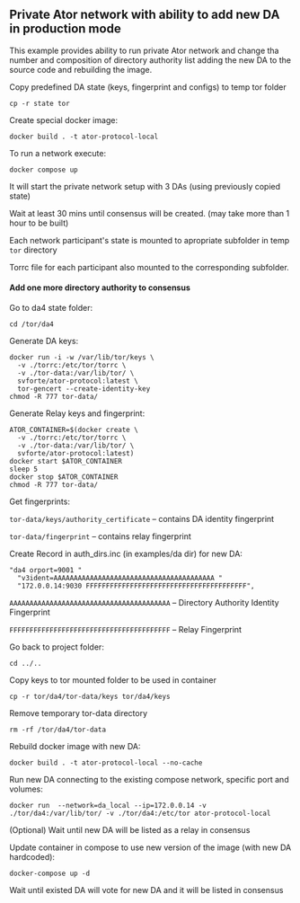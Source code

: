 ## Private Ator network with ability to add new DA in production mode ##

This example provides ability to run private Ator network and change tha number and composition of directory authority list adding the new DA to the source code and rebuilding the image.

Copy predefined DA state (keys, fingerprint and configs) to temp tor folder
```
cp -r state tor
```

Create special docker image:
```
docker build . -t ator-protocol-local
```

To run a network execute:
```
docker compose up
```

It will start the private network setup with 3 DAs (using previously copied state)

Wait at least 30 mins until consensus will be created. (may take more than 1 hour to be built)

Each network participant's state is mounted to apropriate subfolder in temp `tor` directory

Torrc file for each participant also mounted to the corresponding subfolder.

#### Add one more directory authority to consensus

Go to da4 state folder:
```
cd /tor/da4
```
Generate DA keys:
```
docker run -i -w /var/lib/tor/keys \
  -v ./torrc:/etc/tor/torrc \
  -v ./tor-data:/var/lib/tor/ \
  svforte/ator-protocol:latest \
  tor-gencert --create-identity-key
chmod -R 777 tor-data/
```
Generate Relay keys and fingerprint:
```
ATOR_CONTAINER=$(docker create \
  -v ./torrc:/etc/tor/torrc \
  -v ./tor-data:/var/lib/tor/ \
  svforte/ator-protocol:latest)
docker start $ATOR_CONTAINER
sleep 5
docker stop $ATOR_CONTAINER
chmod -R 777 tor-data/
```

Get fingerprints:

`tor-data/keys/authority_certificate`  – contains DA identity fingerprint

`tor-data/fingerprint` – contains relay fingerprint

Create Record in auth_dirs.inc (in examples/da dir) for new DA:

```
"da4 orport=9001 "
  "v3ident=AAAAAAAAAAAAAAAAAAAAAAAAAAAAAAAAAAAAAAAA "
  "172.0.0.14:9030 FFFFFFFFFFFFFFFFFFFFFFFFFFFFFFFFFFFFFFFF",
```

`AAAAAAAAAAAAAAAAAAAAAAAAAAAAAAAAAAAAAAAA` – Directory Authority Identity Fingerprint

`FFFFFFFFFFFFFFFFFFFFFFFFFFFFFFFFFFFFFFFF` – Relay Fingerprint

Go back to project folder:
```
cd ../..
```

Copy keys to tor mounted folder to be used in container
```
cp -r tor/da4/tor-data/keys tor/da4/keys
```

Remove temporary tor-data directory
```
rm -rf /tor/da4/tor-data
```

Rebuild docker image with new DA:
```
docker build . -t ator-protocol-local --no-cache
```

Run new DA connecting to the existing compose network, specific port and volumes:
```
docker run  --network=da_local --ip=172.0.0.14 -v ./tor/da4:/var/lib/tor/ -v ./tor/da4:/etc/tor ator-protocol-local
```

(Optional) Wait until new DA will be listed as a relay in consensus

Update container in compose to use new version of the image (with new DA hardcoded):
```
docker-compose up -d
```

Wait until existed DA will vote for new DA and it will be listed in consensus
